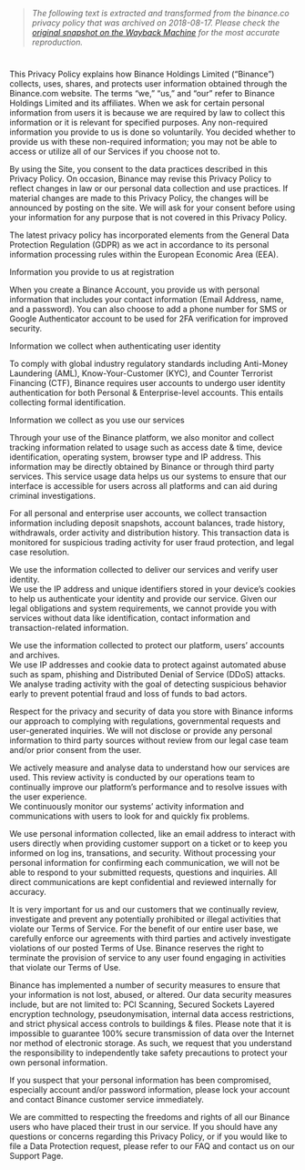 > *The following text is extracted and transformed from the binance.co privacy policy that was archived on 2018-08-17. Please check the [original snapshot on the Wayback Machine](https://web.archive.org/web/20180817015022id_/https%3A//www.binance.co/statement.html) for the most accurate reproduction.*

# 

This Privacy Policy explains how Binance Holdings Limited (“Binance”) collects, uses, shares, and protects user information obtained through the Binance.com website. The terms “we,” “us,” and “our” refer to Binance Holdings Limited and its affiliates. When we ask for certain personal information from users it is because we are required by law to collect this information or it is relevant for specified purposes. Any non-required information you provide to us is done so voluntarily. You decided whether to provide us with these non-required information; you may not be able to access or utilize all of our Services if you choose not to. 

By using the Site, you consent to the data practices described in this Privacy Policy. On occasion, Binance may revise this Privacy Policy to reflect changes in law or our personal data collection and use practices. If material changes are made to this Privacy Policy, the changes will be announced by posting on the site. We will ask for your consent before using your information for any purpose that is not covered in this Privacy Policy. 

The latest privacy policy has incorporated elements from the General Data Protection Regulation (GDPR) as we act in accordance to its personal information processing rules within the European Economic Area (EEA). 

Information you provide to us at registration 

When you create a Binance Account, you provide us with personal information that includes your contact information (Email Address, name, and a password). You can also choose to add a phone number for SMS or Google Authenticator account to be used for 2FA verification for improved security. 

Information we collect when authenticating user identity 

To comply with global industry regulatory standards including Anti-Money Laundering (AML), Know-Your-Customer (KYC), and Counter Terrorist Financing (CTF), Binance requires user accounts to undergo user identity authentication for both Personal & Enterprise-level accounts. This entails collecting formal identification. 

Information we collect as you use our services

Through your use of the Binance platform, we also monitor and collect tracking information related to usage such as access date & time, device identification, operating system, browser type and IP address. This information may be directly obtained by Binance or through third party services. This service usage data helps us our systems to ensure that our interface is accessible for users across all platforms and can aid during criminal investigations. 

For all personal and enterprise user accounts, we collect transaction information including deposit snapshots, account balances, trade history, withdrawals, order activity and distribution history. This transaction data is monitored for suspicious trading activity for user fraud protection, and legal case resolution. 

We use the information collected to deliver our services and verify user identity.  
We use the IP address and unique identifiers stored in your device’s cookies to help us authenticate your identity and provide our service. Given our legal obligations and system requirements, we cannot provide you with services without data like identification, contact information and transaction-related information. 

We use the information collected to protect our platform, users’ accounts and archives.  
We use IP addresses and cookie data to protect against automated abuse such as spam, phishing and Distributed Denial of Service (DDoS) attacks.  
We analyse trading activity with the goal of detecting suspicious behavior early to prevent potential fraud and loss of funds to bad actors.  


Respect for the privacy and security of data you store with Binance informs our approach to complying with regulations, governmental requests and user-generated inquiries. We will not disclose or provide any personal information to third party sources without review from our legal case team and/or prior consent from the user. 

We actively measure and analyse data to understand how our services are used. This review activity is conducted by our operations team to continually improve our platform’s performance and to resolve issues with the user experience.   
We continuously monitor our systems’ activity information and communications with users to look for and quickly fix problems. 

We use personal information collected, like an email address to interact with users directly when providing customer support on a ticket or to keep you informed on log ins, transations, and security. Without processing your personal information for confirming each communication, we will not be able to respond to your submitted requests, questions and inquiries. All direct communications are kept confidential and reviewed internally for accuracy. 

It is very important for us and our customers that we continually review, investigate and prevent any potentially prohibited or illegal activities that violate our Terms of Service. For the benefit of our entire user base, we carefully enforce our agreements with third parties and actively investigate violations of our posted Terms of Use. Binance reserves the right to terminate the provision of service to any user found engaging in activities that violate our Terms of Use. 

Binance has implemented a number of security measures to ensure that your information is not lost, abused, or altered. Our data security measures include, but are not limited to: PCI Scanning, Secured Sockets Layered encryption technology, pseudonymisation, internal data access restrictions, and strict physical access controls to buildings & files. Please note that it is impossible to guarantee 100% secure transmission of data over the Internet nor method of electronic storage. As such, we request that you understand the responsibility to independently take safety precautions to protect your own personal information. 

If you suspect that your personal information has been compromised, especially account and/or password information, please lock your account and contact Binance customer service immediately. 

We are committed to respecting the freedoms and rights of all our Binance users who have placed their trust in our service. If you should have any questions or concerns regarding this Privacy Policy, or if you would like to file a Data Protection request, please refer to our FAQ and contact us on our Support Page. 
